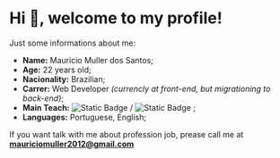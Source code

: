 # Hi 👋, welcome to my profile! 

Just some informations about me: 
- **Name:** Mauricio Muller dos Santos;
- **Age:** 22 years old;
- **Nacionality:** Brazilian;
- **Carrer:** Web Developer *(currencly at front-end, but migrationing to back-end)*;
- **Main Teach:** ![Static Badge](https://img.shields.io/badge/typescript-black?style=flat-square&logo=typescript) / ![Static Badge](https://img.shields.io/badge/ecmascript-black?style=flat-square&logo=javascript) ;
- **Languages:** Portuguese, English;

If you want talk with me about profession job, prease call me at **mauriciomuller2012@gmail.com**
